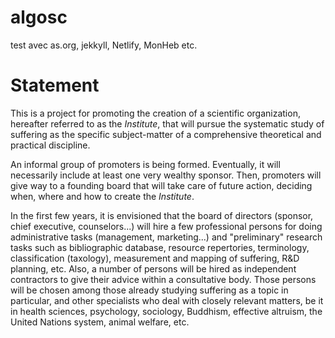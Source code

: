 # algosc

test avec as.org, jekkyll, Netlify, MonHeb etc.

# Statement

This is a project for promoting the creation of a scientific organization, hereafter referred to as the _Institute_, that will pursue the systematic study of suffering as the specific subject-matter of a comprehensive theoretical and practical discipline. 

An informal group of promoters is being formed. Eventually, it will necessarily include at least one very wealthy sponsor. Then, promoters will give way to a founding board that will take care of future action, deciding when, where and how to create the _Institute_. 

In the first few years, it is envisioned that the board of directors (sponsor, chief executive, counselors...) will hire a few professional persons for doing administrative tasks (management, marketing...) and "preliminary" research tasks such as bibliographic database, resource repertories, terminology, classification (taxology), measurement and mapping of suffering, R&D planning, etc. Also, a number of persons will be hired as independent contractors to give their advice within a consultative body. Those persons will be chosen among those already studying suffering as a topic in particular, and other specialists who deal with closely relevant matters, be it in health sciences, psychology, sociology, Buddhism, effective altruism, the United Nations system, animal welfare, etc.
